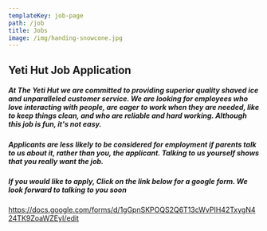 ```yaml
---
templateKey: job-page
path: /job
title: Jobs
image: /img/handing-snowcone.jpg
---
```

## Yeti Hut Job Application

##### At The Yeti Hut we are committed to providing superior quality shaved ice and unparalleled customer service. We are looking for employees who love interacting with people, are eager to work when they are needed, like to keep things clean, and who are reliable and hard working. Although this job is fun, it's not easy. 

##### Applicants are less likely to be considered for employment if parents talk to us about it, rather than you, the applicant. Talking to us yourself shows that you really want the job. 

##### If you would like to apply, Click on the link below for a google form. We look forward to talking to you soon

<https://docs.google.com/forms/d/1gGpnSKPOQS2Q6T13cWvPIH42TxygN424TK9ZoaWZEyI/edit>